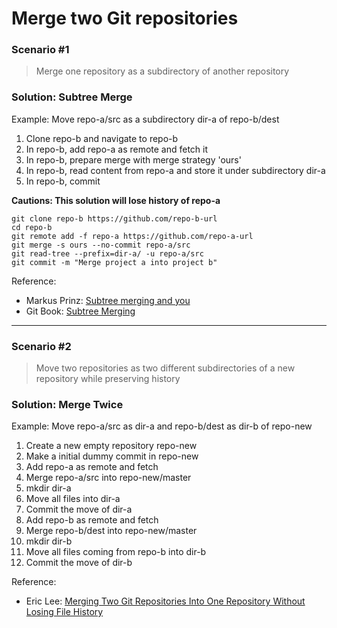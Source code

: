 # Merge two Git repositories

### Scenario #1
>Merge one repository as a subdirectory of another repository

### Solution: Subtree Merge

Example: Move repo-a/src as a subdirectory dir-a of repo-b/dest

1. Clone repo-b and navigate to repo-b
2. In repo-b, add repo-a as remote and fetch it
3. In repo-b, prepare merge with merge strategy 'ours'
4. In repo-b, read content from repo-a and store it under subdirectory dir-a
5. In repo-b, commit

**Cautions: This solution will lose history of repo-a**

    git clone repo-b https://github.com/repo-b-url
    cd repo-b
    git remote add -f repo-a https://github.com/repo-a-url
    git merge -s ours --no-commit repo-a/src
    git read-tree --prefix=dir-a/ -u repo-a/src
    git commit -m "Merge project a into project b"

Reference:

- Markus Prinz: [Subtree merging and you](http://nuclearsquid.com/writings/subtree-merging-and-you/)
- Git Book: [Subtree Merging](https://git-scm.com/book/en/v1/Git-Tools-Subtree-Merging)

---
### Scenario #2
>Move two repositories as two different subdirectories of a new repository while preserving history

### Solution: Merge Twice

Example: Move repo-a/src as dir-a and repo-b/dest as dir-b of repo-new

1. Create a new empty repository repo-new
2. Make a initial dummy commit in repo-new
3. Add repo-a as remote and fetch
4. Merge repo-a/src into repo-new/master
5. mkdir dir-a
6. Move all files into dir-a
7. Commit the move of dir-a
8. Add repo-b as remote and fetch
9. Merge repo-b/dest into repo-new/master
10. mkdir dir-b
11. Move all files coming from repo-b into dir-b
12. Commit the move of dir-b

Reference:

- Eric Lee: [Merging Two Git Repositories Into One Repository Without Losing File History](http://saintgimp.org/2013/01/22/merging-two-git-repositories-into-one-repository-without-losing-file-history/)
